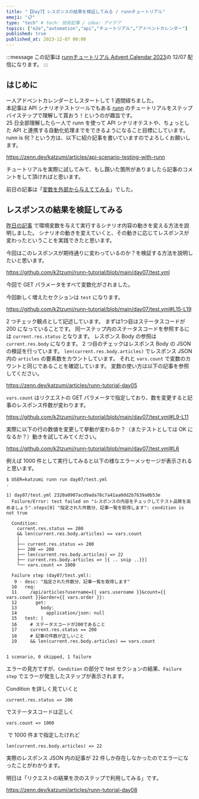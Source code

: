 ```yaml
---
title: "【Day7】レスポンスの結果を検証してみる / runnチュートリアル"
emoji: "📋"
type: "tech" # tech: 技術記事 / idea: アイデア
topics: ["e2e","automation","api","チュートリアル","アドベントカレンダー"]
published: true
published_at: 2023-12-07 00:00
---
```


:::message
この記事は [runnチュートリアル Advent Calendar 2023](https://qiita.com/advent-calendar/2023/runn-tutorial)の 12/07 配信になります。
:::

## はじめに

一人アドベントカレンダーとしスタートして 1 週間経ちました。  
本記事は API シナリオテストツールでもある [runn](https://github.com/k1LoW/runn) のチュートリアルをステップバイステップで理解して貰おう！というのが趣旨です。  
25 日全部理解したら一人で runn を使って API シナリオテストや、ちょっとした API と連携する自動化処理までをできるようになること目標にしています。  
runn is 何？という方は、以下に紹介記事を書いていますのでよろしくお願いします。

https://zenn.dev/katzumi/articles/api-scenario-testing-with-runn

チュートリアルを実際に試してみて、もし躓いた箇所がありましたら記事のコメントをして頂ければと思います。

前日の記事は「[変数を外部から与えててみる](https://zenn.dev/katzumi/articles/runn-tutorial-day06)」でした。

## レスポンスの結果を検証してみる

[昨日の記事](https://zenn.dev/katzumi/articles/runn-tutorial-day06) で環境変数を与えて実行するシナリオ内容の動きを変える方法を説明しました。 
シナリオの動きを変えていくと、その動きに応じてレスポンスが変わったということを実践できたと思います。

今回はこのレスポンスが期待通りに変わっているのか？を検証する方法を説明したいと思います。

https://github.com/k2tzumi/runn-tutorial/blob/main/day07/test.yml

今回で GET パラメータをすべて変数化がされました。

今回新しく増えたセクションは `test` になります。

https://github.com/k2tzumi/runn-tutorial/blob/main/day07/test.yml#L15-L19

2 つチェック観点として記述しています。
まずは1つ目はステータスコードが 200 になっていることです。
同一ステップ内のステータスコードを参照するには `current.res.status` となります。
レスポンス Body の参照は `current.res.body` になります。
2 つ目のチェックはレスポンス Body の JSON の検証を行っています。
`len(current.res.body.articles)` でレスポンス JSON 内の `articles` の要素数をカウントしています。
それと `vars.count` で変数のカウントと同じであることを確認しています。
変数の使い方は以下の記事を参照してください。

https://zenn.dev/katzumi/articles/runn-tutorial-day05

`vars.count` はリクエストの GET パラメータで指定しており、数を変更すると記事のレスポンス件数が変わります。

https://github.com/k2tzumi/runn-tutorial/blob/main/day07/test.yml#L9-L11

実際に以下の行の数値を変更して挙動が変わるか？（またテストとしては OK になるか？）動きを試してみてください。

https://github.com/k2tzumi/runn-tutorial/blob/main/day07/test.yml#L6

例えば 1000 件として実行してみると以下の様なエラーメッセージが表示されると思います。

```console
$ USER=katzumi runn run day07/test.yml        
.

1) day07/test.yml 2320a0907acd9ada78c7a41aa0dd2b7639a0b53e
  Failure/Error: test failed on "レスポンスの内容をチェックしてテスト品質を高めましょう".steps[0] "指定された件数分、記事一覧を取得します": condition is not true
  
  Condition:
    current.res.status == 200
    && len(current.res.body.articles) == vars.count
    │
    ├── current.res.status => 200
    ├── 200 => 200
    ├── len(current.res.body.articles) => 22
    ├── current.res.body.articles => [{ .. snip ..}}]
    └── vars.count => 1000
    
  Failure step (day07/test.yml):
   9 - desc: "指定された件数分、記事一覧を取得します"
  10   req:
  11     /api/articles?username={{ vars.username }}&count={{ vars.count }}&order={{ vars.order }}:
  12       get:
  13         body:
  14           application/json: null
  15   test: |
  16     # ステータスコードが200であること
  17     current.res.status == 200
  18     # 記事の件数が正しいこと
  19     && len(current.res.body.articles) == vars.count


1 scenario, 0 skipped, 1 failure
```

エラーの見方ですが、`Condition` の部分で test セクションの結果、`Failure step` でエラーが発生したステップが表示されます。

Condition を詳しく見ていくと

`current.res.status => 200`

でステータスコードは正しく

`vars.count => 1000` 

 で 1000 件まで指定したけれど

`len(current.res.body.articles) => 22` 

実際のレスポンス JSON 内の記事が 22 件しか存在しなかったのでエラーになったことがわかります。

明日は「リクエストの結果を次のステップで利用してみる」です。

https://zenn.dev/katzumi/articles/runn-tutorial-day08